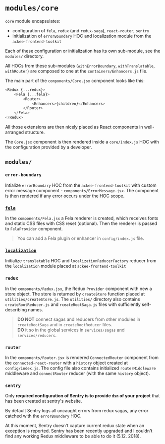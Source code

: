 # `modules/core`

`core` module encapsulates:

-   configuration of `fela`, `redux` (and `redux-saga`), `react-router`, `sentry`
-   initialization of `errorBoundary` HOC and localization module from the `ackee-frontend-toolkit`

Each of these configuration or initialization has its own sub-module, see the `modules/` directory.

All HOCs from these sub-modules (`withErrorBoundary`, `withTranslatable`, `withRouter`) are composed to one at the `containers/Enhancers.js` file.

The main part of the `components/Core.jsx` component looks like this:

```js
<Redux {...redux}>
    <Fela {...fela}>
        <Router>
            <Enhancers>{children}</Enhancers>
        </Router>
    </Fela>
</Redux>
```

All those extensions are then nicely placed as React components in well-arranged structure.

The `Core.jsx` component is then rendered inside a `core/index.js` HOC with the configuration provided by a developer.

## `modules/`

### `error-boundary`

Intialize `errorBoundary` HOC from the `ackee-frontend-toolkit` with custom error message component - `components/ErrorMessage.jsx`. The component is then rendered if any error occurs under the HOC scope.

### [`fela`](http://fela.js.org/)

In the `components/Fela.jsx` a Fela renderer is created,
which receives fonts and static CSS files with CSS reset (optional). Then the renderer is passed to `FelaProvider` component.

> You can add a Fela plugin or enhancer in `config/index.js` file.

### [`localization`](https://gitlab.ack.ee/Web/frontend-toolkit/tree/master/src/modules/localization)

Initialize `translatable` HOC and `localizationReducerFactory` reducer from the `localization` module placed at `ackee-frontend-toolkit`

### `redux`

In the `components/Redux.jsx`, the Redux `Provider` component with new a store object. The store is returned by `createStore` function placed at `utilities/createStore.js`. The `utilities/` directory also contains `createRootReducer.js` and `rceateRootSaga.js` files with sufficiently self-describing names.

> **DO NOT** connect sagas and reducers from other modules in `createRootSaga` and in `createRootReducer` files.<br/>**DO** it so in the global services in `services/sagas` and `services/reducers`.

### `router`

In the `components/Router.jsx` is rendered `ConnectedRouter` component from the `connected-react-router` with a `history` object created at `config/index.js`. The config file also contains initialized `routerMiddleware` middleware and `connectRouter` reducer (with the same `history` object).

### `sentry`

Only **required configuration of Sentry is to provide `dsn` of your project** that has been created at sentry's website.

By default Sentry logs all uncaught errors from redux sagas, any error catched with the `errorBoundary` HOC.

At this moment, Sentry doesn't capture current redux state when an exception is reported. Sentry has been recently upgraded and I couldn't find any working Redux middleware to be able to do it (5.12. 2018).
